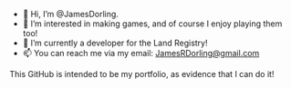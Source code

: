 - 👋 Hi, I’m @JamesDorling.
- 👀 I’m interested in making games, and of course I enjoy playing them too!
- 🌱 I’m currently a developer for the Land Registry!
- 📫 You can reach me via my email: JamesRDorling@gmail.com

This GitHub is intended to be my portfolio, as evidence that I can do it!
